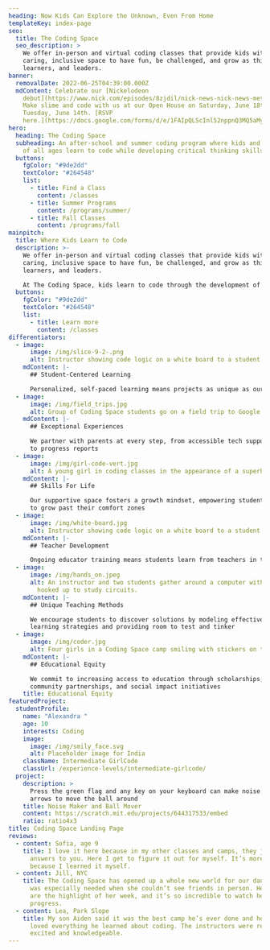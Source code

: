 ```yaml
---
heading: Now Kids Can Explore the Unknown, Even From Home
templateKey: index-page
seo:
  title: The Coding Space
  seo_description: >
    We offer in-person and virtual coding classes that provide kids with a
    caring, inclusive space to have fun, be challenged, and grow as thinkers,
    learners, and leaders.
banner:
  removalDate: 2022-06-25T04:39:00.000Z
  mdContent: Celebrate our [Nickelodeon
    debut](https://www.nick.com/episodes/8zjdil/nick-news-nick-news-metaverse-media-and-making-history-season-2-ep-4)!
    Make slime and code with us at our Open House on Saturday, June 18th or
    Tuesday, June 14th. [RSVP
    here.](https://docs.google.com/forms/d/e/1FAIpQLScInl52nppnQ3MQ5aMyqwp8fGb64I0RyEokzv5vOwM9wyilAA/viewform)
hero:
  heading: The Coding Space
  subheading: ​​An after-school and summer coding program where kids and students
    of all ages learn to code while developing critical thinking skills.
  buttons:
    fgColor: "#9de2dd"
    textColor: "#264548"
    list:
      - title: Find a Class
        content: /classes
      - title: Summer Programs
        content: /programs/summer/
      - title: Fall Classes
        content: /programs/fall
mainpitch:
  title: Where Kids Learn to Code
  description: >-
    We offer in-person and virtual coding classes that provide kids with a
    caring, inclusive space to have fun, be challenged, and grow as thinkers,
    learners, and leaders.

    At The Coding Space, kids learn to code through the development of computational thinking skills, intellectual confidence, self-expression, and independence.
  buttons:
    fgColor: "#9de2dd"
    textColor: "#264548"
    list:
      - title: Learn more
        content: /classes
differentiators:
  - image:
      image: /img/slice-9-2-.png
      alt: Instructor showing code logic on a white board to a student
    mdContent: |-
      ## Student-Centered Learning

      Personalized, self-paced learning means projects as unique as our students
  - image:
      image: /img/field_trips.jpg
      alt: Group of Coding Space students go on a field trip to Google office in NYC
    mdContent: |-
      ## Exceptional Experiences

      We partner with parents at every step, from accessible tech support
      to progress reports
  - image:
      image: /img/girl-code-vert.jpg
      alt: A young girl in coding classes in the appearance of a superhero.
    mdContent: |-
      ## Skills For Life

      Our supportive space fosters a growth mindset, empowering students
      to grow past their comfort zones
  - image:
      image: /img/white-board.jpg
      alt: Instructor showing code logic on a white board to a student
    mdContent: |-
      ## Teacher Development

      Ongoing educator training means students learn from teachers in the know
  - image:
      image: /img/hands_on.jpeg
      alt: An instructor and two students gather around a computer with electronics
        hooked up to study circuits.
    mdContent: |-
      ## Unique Teaching Methods

      We encourage students to discover solutions by modeling effective
      learning strategies and providing room to test and tinker
  - image:
      image: /img/coder.jpg
      alt: Four girls in a Coding Space camp smiling with stickers on their faces
    mdContent: |-
      ## Educational Equity

      We commit to increasing access to education through scholarships,
      community partnerships, and social impact initiatives
    title: Educational Equity
featuredProject:
  studentProfile:
    name: "Alexandra "
    age: 10
    interests: Coding
    image:
      image: /img/smily_face.svg
      alt: Placeholder image for India
    className: Intermediate GirlCode
    classUrl: /experience-levels/intermediate-girlcode/
  project:
    description: >
      Press the green flag and any key on your keyboard can make noise. Use the
      arrows to move the ball around
    title: Noise Maker and Ball Mover
    content: https://scratch.mit.edu/projects/644317533/embed
    ratio: ratio4x3
title: Coding Space Landing Page
reviews:
  - content: Sofia, age 9
    title: I love it here because in my other classes and camps, they just give the
      answers to you. Here I get to figure it out for myself. It’s more exciting
      because I learned it myself.
  - content: Jill, NYC
    title: The Coding Space has opened up a whole new world for our daughter, which
      was especially needed when she couldn’t see friends in person. Her classes
      are the highlight of her week, and it’s so incredible to watch her
      progress.
  - content: Lea, Park Slope
    title: My son Aiden said it was the best camp he’s ever done and he absolutely
      loved everything he learned about coding. The instructors were really
      excited and knowledgeable.
---
```

